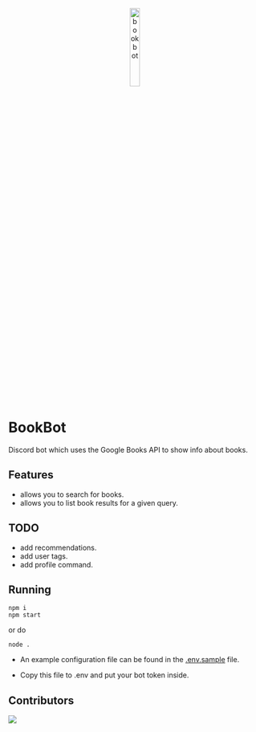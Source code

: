 <p align=center>
	<img src="https://media.discordapp.net/attachments/948141108402225184/948890934840528937/Untitled_design.png" alt=bookbot height=20% width=20%>
</p>

# BookBot

Discord bot which uses the Google Books API to show info about books.

## Features

-   allows you to search for books.
-   allows you to list book results for a given query.

## TODO

-   add recommendations.
-   add user tags.
-   add profile command.

## Running

```
npm i
npm start
```

or do
```
node .
```

-   An example configuration file can be found in the [.env.sample](./.env.sample) file.

-   Copy this file to .env and put your bot token inside.

## Contributors

<a href="https://github.com/Idlidev/bookbot/graphs/contributors">
	<img src="https://contrib.rocks/image?repo=Idlidev/bookbot" />
</a>
